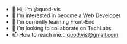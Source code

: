 - 👋 Hi, I’m @quod-vis
- 👀 I’m interested in become a Web Developer
- 🌱 I’m currently learning Front-End
- 💞️ I’m looking to collaborate on TechLabs
- 📫 How to reach me... quod.vis@gmail.com

<!---
quod-vis/quod-vis is a ✨ special ✨ repository because its `README.md` (this file) appears on your GitHub profile.
You can click the Preview link to take a look at your changes.
--->
